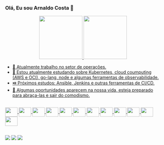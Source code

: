 ### Olá, Eu sou Arnaldo Costa 👋

<div align="center">
  <a href="https://github.com/arnaldo93">
  <img height="140em" src="https://github-readme-stats.vercel.app/api?username=arnaldo93&show_icons=true&theme=dark&include_all_commits=true&count_private=true"/>
  <img height="140em" src="https://github-readme-stats.vercel.app/api/top-langs/?username=arnaldo93&layout=compact&langs_count=7&theme=dark"/>
</div>

- 🔭 Atualmente trabalho no setor de operações.
- 🌱 Estou atualmente estudando sobre Kubernetes, cloud coumputing (AWS e OCI), go-lang, node e algumas ferramentas de observabilidade.
- ⏯️ Próximos estudos: Ansible, Jenkins e outras ferramentas de CI/CD.
- 🛫 Algumas oportunidades aparecem na nossa vida, esteja preparado para abraça-las e sair do comodismo.

<div style: "display: inline_blcok"><br>
    <img align ="center" height="30" width="40" src="https://cdn.jsdelivr.net/gh/devicons/devicon/icons/ansible/ansible-original.svg" /> 
    <img align ="center" height="30" width="40" src="https://cdn.jsdelivr.net/gh/devicons/devicon/icons/azure/azure-original.svg" />
    <img align ="center" height="30" width="40" src="https://cdn.jsdelivr.net/gh/devicons/devicon/icons/docker/docker-original-wordmark.svg" />
    <img align ="center" height="30" width="40" src="https://cdn.jsdelivr.net/gh/devicons/devicon/icons/go/go-original-wordmark.svg" />
    <img align ="center" height="30" width="40" src="https://cdn.jsdelivr.net/gh/devicons/devicon/icons/googlecloud/googlecloud-original-wordmark.svg" />
    <img align ="center" height="30" width="40" src="https://cdn.jsdelivr.net/gh/devicons/devicon/icons/grafana/grafana-original-wordmark.svg" />
    <img align ="center" height="30" width="40" src="https://cdn.jsdelivr.net/gh/devicons/devicon/icons/kubernetes/kubernetes-plain.svg" />
    <img align ="center" height="30" width="40" src="https://cdn.jsdelivr.net/gh/devicons/devicon/icons/nodejs/nodejs-original-wordmark.svg" />
    <img align ="center" height="30" width="40" src="https://cdn.jsdelivr.net/gh/devicons/devicon/icons/terraform/terraform-original.svg" />
    <img align ="center" height="30" width="40" src="https://cdn.jsdelivr.net/gh/devicons/devicon/icons/vscode/vscode-original.svg" />
    <img align ="center" height="30" width="40" src="https://cdn.jsdelivr.net/gh/devicons/devicon/icons/windows8/windows8-original.svg" />
    <img align ="center" height="30" width="40" src="https://cdn.jsdelivr.net/gh/devicons/devicon/icons/prometheus/prometheus-original.svg" />
</div>

##

<div>
  <a href = "mailto:arnaldofelipe.costa@gmail.com"><img src= "https://img.shields.io/badge/Gmail-D14836?style=for-the-badge&logo=gmail&logoColor=white"></a>
  <a href = "www.linkedin.com/in/arnaldofelipecosta"><img src= "https://img.shields.io/badge/LinkedIn-0077B5?style=for-the-badge&logo=linkedin&logoColor=white"></a>
  <a href = "https://www.facebook.com/arnaldo.costa.54943"><img src= "https://img.shields.io/badge/Facebook-1877F2?style=for-the-badge&logo=facebook&logoColor=white"></a>
  
</div>

